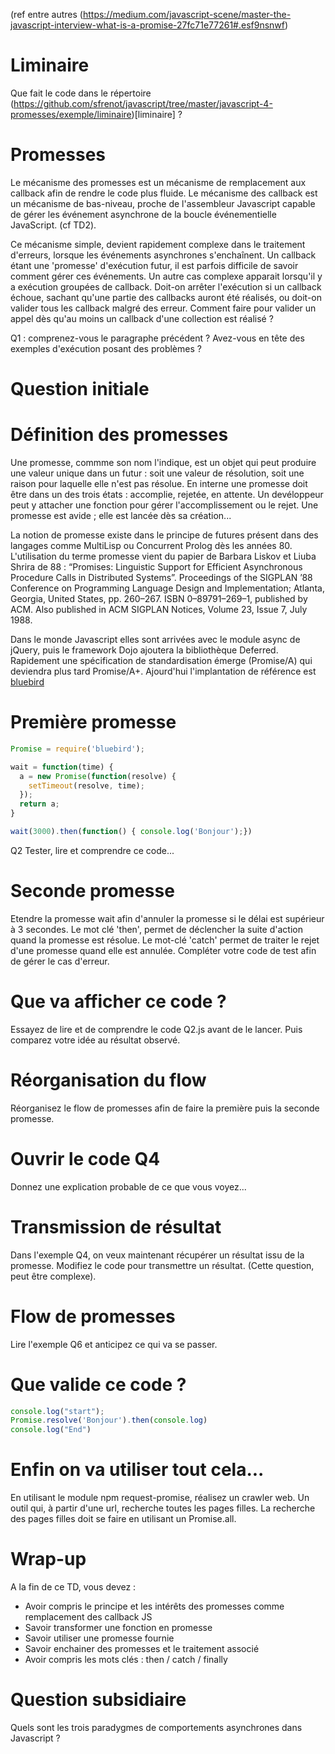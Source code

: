 (ref entre autres (https://medium.com/javascript-scene/master-the-javascript-interview-what-is-a-promise-27fc71e77261#.esf9nsnwf)

# Liminaire
Que fait le code dans le répertoire (https://github.com/sfrenot/javascript/tree/master/javascript-4-promesses/exemple/liminaire)[liminaire] ?

# Promesses
Le mécanisme des promesses est un mécanisme de remplacement aux callback afin de rendre le code plus fluide. Le mécanisme des callback est un mécanisme de bas-niveau, proche de l'assembleur Javascript capable de gérer les événement asynchrone de la boucle événementielle JavaScript. (cf TD2).

Ce mécanisme simple, devient rapidement complexe dans le traitement d'erreurs, lorsque les événements asynchrones s'enchaînent. Un callback étant une 'promesse' d'exécution futur, il est parfois difficile de savoir comment gérer ces événements. Un autre cas complexe apparait lorsqu'il y a exécution groupées de callback. Doit-on arrêter l'exécution si un callback échoue, sachant qu'une partie des callbacks auront été réalisés, ou doit-on valider tous les callback malgré des erreur. Comment faire pour valider un appel dès qu'au moins un callback d'une collection est réalisé ?

Q1 : comprenez-vous le paragraphe précédent ? Avez-vous en tête des exemples d'exécution posant des problèmes ?

# Question initiale


# Définition des promesses
Une promesse, commme son nom l'indique, est un objet qui peut produire une valeur unique dans un futur : soit une valeur de résolution, soit une raison pour laquelle elle n'est pas résolue. En interne une promesse doit être dans un des trois états : accomplie, rejetée, en attente. Un devéloppeur peut y attacher une fonction pour gérer l'accomplissement ou le rejet. Une promesse est avide ; elle est lancée dès sa création...

La notion de promesse existe dans le principe de futures présent dans des langages comme MultiLisp ou Concurrent Prolog dès les années 80. L'utilisation du terme promesse vient du papier de Barbara Liskov et Liuba Shrira de 88 : “Promises: Linguistic Support for Efficient Asynchronous Procedure Calls in Distributed Systems”. Proceedings of the SIGPLAN ’88 Conference on Programming Language Design and Implementation; Atlanta, Georgia, United States, pp. 260–267. ISBN 0–89791–269–1, published by ACM. Also published in ACM SIGPLAN Notices, Volume 23, Issue 7, July 1988.

Dans le monde Javascript elles sont arrivées avec le module async de jQuery, puis le framework Dojo ajoutera la bibliothèque Deferred. Rapidement une spécification de standardisation émerge (Promise/A) qui deviendra plus tard Promise/A+. Ajourd'hui l'implantation de référence est [bluebird](http://bluebirdjs.com/docs/getting-started.html)

# Première promesse

```Javascript
Promise = require('bluebird');

wait = function(time) {
  a = new Promise(function(resolve) {
    setTimeout(resolve, time);
  });
  return a;
}

wait(3000).then(function() { console.log('Bonjour');})
```

Q2 Tester, lire et comprendre ce code...

# Seconde promesse
Etendre la promesse wait afin d'annuler la promesse si le délai est supérieur à 3 secondes. Le mot clé 'then', permet de déclencher la suite d'action quand la promesse est résolue. Le mot-clé 'catch' permet de traiter le rejet d'une promesse quand elle est annulée. Compléter votre code de test afin de gérer le cas d'erreur.

# Que va afficher ce code ?
Essayez de lire et de comprendre le code Q2.js avant de le lancer. Puis comparez votre idée au résultat observé.

# Réorganisation du flow
Réorganisez le flow de promesses afin de faire la première puis la seconde promesse.

# Ouvrir le code Q4
Donnez une explication probable de ce que vous voyez...

# Transmission de résultat
Dans l'exemple Q4, on veux maintenant récupérer un résultat issu de la promesse. Modifiez le code pour transmettre un résultat. (Cette question, peut être complexe).

# Flow de promesses
Lire l'exemple Q6 et anticipez ce qui va se passer.

# Que valide ce code ?
```Javascript
console.log("start");
Promise.resolve('Bonjour').then(console.log)
console.log("End")
```

# Enfin on va utiliser tout cela...
En utilisant le module npm request-promise, réalisez un crawler web. Un outil qui, à partir d'une url, recherche toutes les pages filles. La recherche des pages filles doit se faire en utilisant un Promise.all.


# Wrap-up
A la fin de ce TD, vous devez :
- Avoir compris le principe et les intérêts des promesses comme remplacement des callback JS
- Savoir transformer une fonction en promesse
- Savoir utiliser une promesse fournie
- Savoir enchainer des promesses et le traitement associé
- Avoir compris les mots clés : then / catch / finally

# Question subsidiaire
Quels sont les trois paradygmes de comportements asynchrones dans Javascript ?
